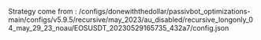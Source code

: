 Strategy come from : /configs/donewiththedollar/passivbot_optimizations-main/configs/v5.9.5/recursive/may_2023/au_disabled/recursive_longonly_04_may_29_23_noau/EOSUSDT_20230529165735_432a7/config.json